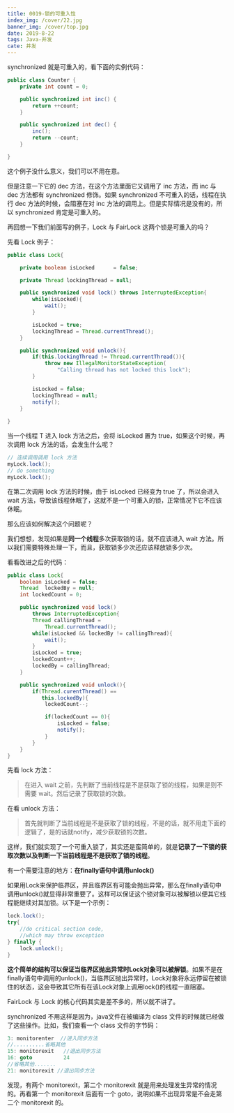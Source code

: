```yaml
---
title: 0019-锁的可重入性
index_img: /cover/22.jpg
banner_img: /cover/top.jpg
date: 2019-8-22
tags: Java-并发
cate: 并发
---
```


synchronized 就是可重入的，看下面的实例代码：

```java
public class Counter {
    private int count = 0;

    public synchronized int inc() {
        return ++count;
    }

    public synchronized int dec() {
        inc();
        return --count;
    }

}
```

这个例子没什么意义，我们可以不用在意。

但是注意一下它的 dec 方法，在这个方法里面它又调用了 inc 方法，而 inc 与 dec 方法都有 synchronized 修饰。如果 synchronized 不可重入的话，线程在执行 dec 方法的时候，会阻塞在对 inc 方法的调用上。但是实际情况是没有的，所以 synchronized 肯定是可重入的。



再回想一下我们前面写的例子，Lock 与 FairLock 这两个锁是可重入的吗？

先看 Lock 例子：

```java
public class Lock{

    private boolean isLocked      = false;

    private Thread lockingThread = null;

    public synchronized void lock() throws InterruptedException{
        while(isLocked){
            wait();
        }

        isLocked = true;
        lockingThread = Thread.currentThread();
    }

    public synchronized void unlock(){
        if(this.lockingThread != Thread.currentThread()){
            throw new IllegalMonitorStateException(
                "Calling thread has not locked this lock");
        }

        isLocked = false;
        lockingThread = null;
        notify();
    }
    
}

```

当一个线程 T 进入 lock 方法之后，会将 isLocked 置为 true，如果这个时候，再次调用 lock 方法的话，会发生什么呢？

```java
// 连续调用调用 lock 方法
myLock.lock();
// do something
myLock.lock();
```

在第二次调用 lock 方法的时候，由于 isLocked 已经变为 true 了，所以会进入 wait 方法，导致该线程休眠了，这就不是一个可重入的锁，正常情况下它不应该休眠。

那么应该如何解决这个问题呢？

我们想想，发现如果是**同一个线程**多次获取锁的话，就不应该进入 wait 方法。所以我们需要特殊处理一下，而且，获取锁多少次还应该释放锁多少次。

看看改进之后的代码：

```java
public class Lock{
    boolean isLocked = false;
    Thread  lockedBy = null;
    int lockedCount = 0;

    public synchronized void lock()
        throws InterruptedException{
        Thread callingThread =
            Thread.currentThread();
        while(isLocked && lockedBy != callingThread){
            wait();
        }
        isLocked = true;
        lockedCount++;
        lockedBy = callingThread;
    }

    public synchronized void unlock(){
        if(Thread.curentThread() ==
           this.lockedBy){
            lockedCount--;

            if(lockedCount == 0){
                isLocked = false;
                notify();
            }
        }
    }
}
```

先看 lock 方法：

> 在进入 wait 之前，先判断了当前线程是不是获取了锁的线程，如果是则不需要 wait。然后记录了获取锁的次数。

在看 unlock 方法：

> 首先就判断了当前线程是不是获取了锁的线程，不是的话，就不用走下面的逻辑了，是的话就notify，减少获取锁的次数。

这样，我们就实现了一个可重入锁了，其实还是蛮简单的，就是**记录了一下锁的获取次数以及判断一下当前线程是不是获取了锁的线程**。



有一个需要注意的地方：**在finally语句中调用unlock()**

如果用Lock来保护临界区，并且临界区有可能会抛出异常，那么在finally语句中调用unlock()就显得非常重要了。这样可以保证这个锁对象可以被解锁以便其它线程能继续对其加锁。以下是一个示例：

```java
lock.lock();
try{
    //do critical section code,
    //which may throw exception
} finally {
    lock.unlock();
}
```

**这个简单的结构可以保证当临界区抛出异常时Lock对象可以被解锁**。如果不是在finally语句中调用的unlock()，当临界区抛出异常时，Lock对象将永远停留在被锁住的状态，这会导致其它所有在该Lock对象上调用lock()的线程一直阻塞。



FairLock 与 Lock 的核心代码其实是差不多的，所以就不讲了。



synchronized 不用这样是因为，java文件在被编译为 class 文件的时候就已经做了这些操作。比如，我们查看一个 class 文件的字节码：

```java
3: monitorenter  //进入同步方法
//..........省略其他  
15: monitorexit   //退出同步方法
16: goto          24
//省略其他.......
21: monitorexit //退出同步方法
```

发现，有两个 monitorexit，第二个 monitorexit 就是用来处理发生异常的情况的。再看第一个 monitorexit 后面有一个 goto，说明如果不出现异常是不会走第二个 monitorexit 的。

